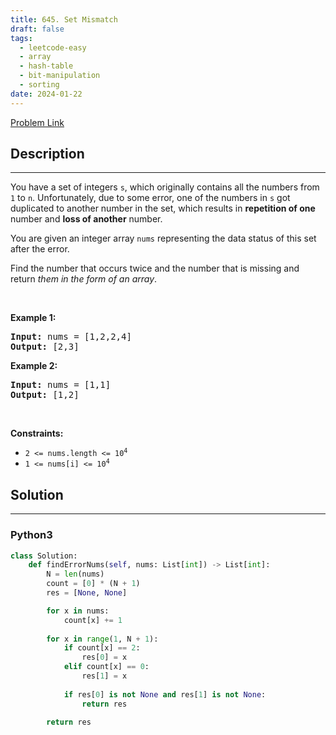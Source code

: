 ```yaml
---
title: 645. Set Mismatch
draft: false
tags: 
  - leetcode-easy
  - array
  - hash-table
  - bit-manipulation
  - sorting
date: 2024-01-22
---
```


[Problem Link](https://leetcode.com/problems/set-mismatch/)

## Description

---
<p>You have a set of integers <code>s</code>, which originally contains all the numbers from <code>1</code> to <code>n</code>. Unfortunately, due to some error, one of the numbers in <code>s</code> got duplicated to another number in the set, which results in <strong>repetition of one</strong> number and <strong>loss of another</strong> number.</p>

<p>You are given an integer array <code>nums</code> representing the data status of this set after the error.</p>

<p>Find the number that occurs twice and the number that is missing and return <em>them in the form of an array</em>.</p>

<p>&nbsp;</p>
<p><strong class="example">Example 1:</strong></p>
<pre><strong>Input:</strong> nums = [1,2,2,4]
<strong>Output:</strong> [2,3]
</pre><p><strong class="example">Example 2:</strong></p>
<pre><strong>Input:</strong> nums = [1,1]
<strong>Output:</strong> [1,2]
</pre>
<p>&nbsp;</p>
<p><strong>Constraints:</strong></p>

<ul>
	<li><code>2 &lt;= nums.length &lt;= 10<sup>4</sup></code></li>
	<li><code>1 &lt;= nums[i] &lt;= 10<sup>4</sup></code></li>
</ul>


## Solution

---
### Python3
``` py title='set-mismatch'
class Solution:
    def findErrorNums(self, nums: List[int]) -> List[int]:
        N = len(nums)
        count = [0] * (N + 1)
        res = [None, None]

        for x in nums:
            count[x] += 1
        
        for x in range(1, N + 1):
            if count[x] == 2:
                res[0] = x
            elif count[x] == 0:
                res[1] = x
            
            if res[0] is not None and res[1] is not None:
                return res
        
        return res
```

